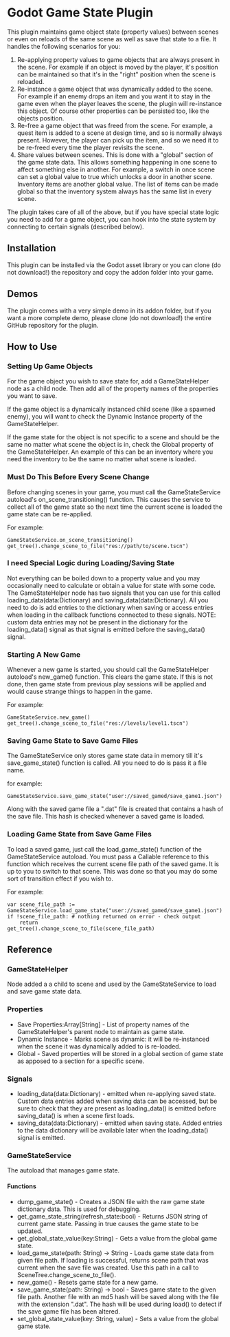 # Godot Game State Plugin

This plugin maintains game object state (property values) between scenes or even on reloads of the same scene as well as save that state to a file.  It handles the following scenarios for you:

1. Re-applying property values to game objects that are always present in the scene.  For example if an object is moved by the player, it's position can be maintained so that it's in the "right" position when the scene is reloaded.
2. Re-instance a game object that was dynamically added to the scene.  For example if an enemy drops an item and you want it to stay in the game even when the player leaves the scene, the plugin will re-instance this object.  Of course other properties can be persisted too, like the objects position.
3. Re-free a game object that was freed from the scene.  For example, a quest item is added to a scene at design time, and so is normally always present.  However, the player can pick up the item, and so we need it to be re-freed every time the player revisits the scene.
4. Share values between scenes.  This is done with a "global" section of the game state data.  This allows something happening in one scene to affect something else in another.  For example, a switch in once scene can set a global value to true which unlocks a door in another scene.  Inventory items are another global value.  The list of items can be made global so that the inventory system always has the same list in every scene.


The plugin takes care of all of the above, but if you have special state logic you need to add for a game object, you can hook into the state system by connecting to certain signals (described below).


## Installation
This plugin can be installed via the Godot asset library or you can clone (do not download!) the repository and copy the addon folder into your game.

## Demos
The plugin comes with a very simple demo in its addon folder, but if you want a more complete demo, please clone (do not download!) the entire GitHub repository for the plugin.

## How to Use
### Setting Up Game Objects
For the game object you wish to save state for, add a GameStateHelper node as a child node.  Then add all of the property names of the properties you want to save.

If the game object is a dynamically instanced child scene (like a spawned enemy), you will want to check the Dynamic Instance property of the GameStateHelper.

If the game state for the object is not specific to a scene and should be the same no matter what scene the object is in, check the Global property of the GameStateHelper.  An example of this can be an inventory where you need the inventory to be the same no matter what scene is loaded.

### Must Do This Before Every Scene Change
Before changing scenes in your game, you must call the GameStateService autoload's on_scene_transitioning() function.  This causes the service to collect all of the game state so the next time the current scene is loaded the game state can be re-applied.


For example:

	GameStateService.on_scene_transitioning()
	get_tree().change_scene_to_file("res://path/to/scene.tscn")


### I need Special Logic during Loading/Saving State
Not everything can be boiled down to a property value and you may occasionally need to calculate or obtain a value for state with some code.  The GameStateHelper node has two signals that you can use for this called loading_data(data:Dictionary) and saving_data(data:Dictionary).  All you need to do is add entries to the dictionary when saving or access entries when loading in the callback functions connected to these signals.  NOTE: custom data entries may not be present in the dictionary for the loading_data() signal as that signal is emitted before the saving_data() signal.

### Starting A New Game
Whenever a new game is started, you should call the GameStateHelper autoload's new_game() function.  This clears the game state.  If this is not done, then game state from previous play sessions will be applied and would cause strange things to happen in the game.

For example:

   	GameStateService.new_game()
   	get_tree().change_scene_to_file("res://levels/level1.tscn")

### Saving Game State to Save Game Files
The GameStateService only stores game state data in memory till it's save_game_state() function is called.  All you need to do is pass it a file name.

for example:

    GameStateService.save_game_state("user://saved_gamed/save_game1.json")

Along with the saved game file a ".dat" file is created that contains a hash of the save file.  This hash is checked whenever a saved game is loaded.

### Loading Game State from Save Game Files
To load a saved game, just call the load_game_state() function of the GameStateService autoload.  You must pass a Callable reference to this function which receives the current scene file path of the saved game.  It is up to you to switch to that scene.  This was done so that you may do some sort of transition effect if you wish to.

For example:

    var scene_file_path := GameStateService.load_game_state("user://saved_gamed/save_game1.json")
    if !scene_file_path: # nothing returned on error - check output
        return
    get_tree().change_scene_to_file(scene_file_path)

## Reference

### GameStateHelper

Node added a a child to scene and used by the GameStateService to load and save game state data.

### Properties

- Save Properties:Array[String] - List of property names of the GameStateHelper's parent node to maintain as game state.
- Dynamic Instance - Marks scene as dynamic: it will be re-instanced when the scene it was dynamically added to is re-loaded.
- Global - Saved properties will be stored in a global section of game state as apposed to a section for a specific scene.

### Signals

- loading_data(data:Dictionary) - emitted when re-applying saved state.  Custom data entries added when saving data can be accessed, but be sure to check that they are present as loading_data() is emitted before saving_data() is when a scene first loads.
- saving_data(data:Dictionary) - emitted when saving state.  Added entries to the data dictionary will be available later when the loading_data() signal is emitted.

### GameStateService
The autoload that manages game state.

#### Functions

- dump_game_state() - Creates a JSON file with the raw game state dictionary data.  This is used for debugging.
- get_game_state_string(refresh_state:bool) - Returns JSON string of current game state.  Passing in true causes the game state to be updated.
- get_global_state_value(key:String) - Gets a value from the global game state.
- load_game_state(path: String) -> String - Loads game state data from given file path.  If loading is successful, returns scene path that was current when the save file was created.  Use this path in a call to SceneTree.change_scene_to_file().
- new_game() - Resets game state for a new game.
- save_game_state(path: String) -> bool - Saves game state to the given file path.  Another file with an md5 hash will be saved along with the file with the extension ".dat".  The hash will be used during load() to detect if the save game file has been altered.
- set_global_state_value(key: String, value) - Sets a value from the global game state.
































